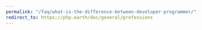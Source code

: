 ```yaml
---
permalink: "/faq/what-is-the-difference-between-developer-programmer/"
redirect_to: https://php.earth/doc/general/professions
---
```

